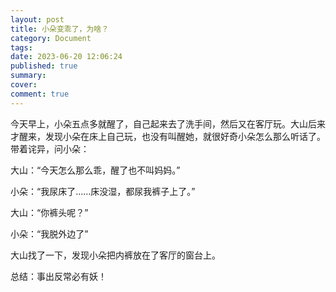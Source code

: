 ```yaml
---
layout: post
title: 小朵变乖了，为啥？
category: Document
tags: 
date: 2023-06-20 12:06:24
published: true
summary: 
cover: 
comment: true
---
```


今天早上，小朵五点多就醒了，自己起来去了洗手间，然后又在客厅玩。大山后来才醒来，发现小朵在床上自己玩，也没有叫醒她，就很好奇小朵怎么那么听话了。带着诧异，问小朵：

大山：“今天怎么那么乖，醒了也不叫妈妈。”

小朵：“我尿床了……床没湿，都尿我裤子上了。”

大山：“你裤头呢？”

小朵：“我脱外边了”

大山找了一下，发现小朵把内裤放在了客厅的窗台上。

总结：事出反常必有妖！
